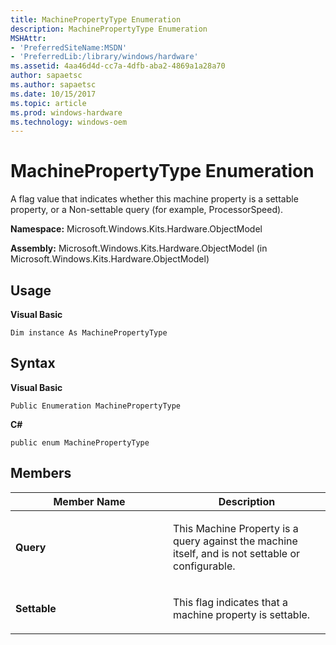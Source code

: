 ```yaml
---
title: MachinePropertyType Enumeration
description: MachinePropertyType Enumeration
MSHAttr:
- 'PreferredSiteName:MSDN'
- 'PreferredLib:/library/windows/hardware'
ms.assetid: 4aa46d4d-cc7a-4dfb-aba2-4869a1a28a70
author: sapaetsc
ms.author: sapaetsc
ms.date: 10/15/2017
ms.topic: article
ms.prod: windows-hardware
ms.technology: windows-oem
---
```


# MachinePropertyType Enumeration


A flag value that indicates whether this machine property is a settable property, or a Non-settable query (for example, ProcessorSpeed).

**Namespace:** Microsoft.Windows.Kits.Hardware.ObjectModel

**Assembly:** Microsoft.Windows.Kits.Hardware.ObjectModel (in Microsoft.Windows.Kits.Hardware.ObjectModel)

## <span id="Usage"></span><span id="usage"></span><span id="USAGE"></span>Usage


**Visual Basic**

`Dim instance As MachinePropertyType`

## <span id="Syntax"></span><span id="syntax"></span><span id="SYNTAX"></span>Syntax


**Visual Basic**

`Public Enumeration MachinePropertyType`

**C#**

`public enum MachinePropertyType`

## <span id="Members"></span><span id="members"></span><span id="MEMBERS"></span>Members


<table>
<colgroup>
<col width="50%" />
<col width="50%" />
</colgroup>
<thead>
<tr class="header">
<th>Member Name</th>
<th>Description</th>
</tr>
</thead>
<tbody>
<tr class="odd">
<td><p><strong>Query</strong></p></td>
<td><p>This Machine Property is a query against the machine itself, and is not settable or configurable.</p></td>
</tr>
<tr class="even">
<td><p><strong>Settable</strong></p></td>
<td><p>This flag indicates that a machine property is settable.</p></td>
</tr>
</tbody>
</table>

 

 

 






